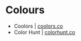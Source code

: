 # Colours

* Coolors | [coolors.co](https://coolors.co/)
* Color Hunt | [colorhunt.co](https://colorhunt.co/)

